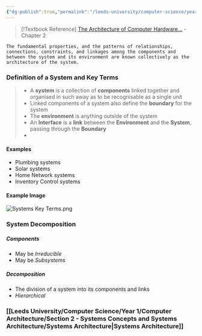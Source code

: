 ```yaml
---
{"dg-publish":true,"permalink":"/leeds-university/computer-science/year-1/computer-architecture/section-2-systems-concepts-and-systems-architecture/section-2-systems-concepts-and-systems-architecture/"}
---
```


>[!Textbook Reference]
> [The Architecture of Computer Hardware...](https://leeds.primo.exlibrisgroup.com/permalink/44LEE_INST/13rlbcs/alma991010470209705181) - Chapter 2

	The fundamental properties, and the patterns of relationships, connections, constraints, and linkages among the components and between the system and its environment are known collectively as the architecture of the system.
### Definition of a System and Key Terms
> - A **system** is a collection of **components** linked together and organised in such away as to be recognisable as a single unit
> - Linked components of a system also define the **boundary** for the system
> - The **environment** is anything outside of the system
> - An **Interface** is a **link** between the **Environment** and the **System**, passing through the **Boundary**
> - 
#### Examples
- Plumbing systems
- Solar systems
- Home Network systems
- Inventory Control systems
#### Example Image
![Systems Key Terms.png](/img/user/Leeds%20University/Computer%20Science/Year%201/Computer%20Architecture/Section%202%20-%20Systems%20Concepts%20and%20Systems%20Architecture/Systems%20Key%20Terms.png)
### System Decomposition
##### Components
- May be *Irreducible*
- May be *Subsystems*
##### Decomposition
- The division of a system into its components and links
- *Hierarchical*
### [[Leeds University/Computer Science/Year 1/Computer Architecture/Section 2 - Systems Concepts and Systems Architecture/Systems Architecture\|Systems Architecture]]